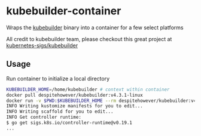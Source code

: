 # kubebuilder-container

Wraps the [kubebuilder][kb] binary into a container for a few select platforms

All credit to kubebuilder team, please checkout this great project at [kubernetes-sigs/kubebuilder][kb]

## Usage

Run container to initialize a local directory

```bash
KUBEBUILDER_HOME=/home/kubebuilder # context within container
docker pull despitehowever/kubebuilder:v4.3.1-linux
docker run -v $PWD:$KUBEBUILDER_HOME --rm despitehowever/kubebuilder:v4.3.1-linux init
INFO Writing kustomize manifests for you to edit...
INFO Writing scaffold for you to edit...
INFO Get controller runtime:
$ go get sigs.k8s.io/controller-runtime@v0.19.1
...
```

[kb]: https://github.com/kubernetes-sigs/kubebuilder
